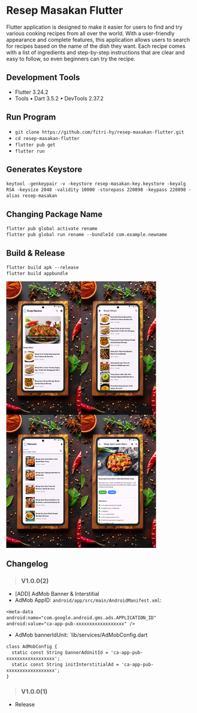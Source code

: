 # Resep Masakan Flutter

Flutter application is designed to make it easier for users to find and try various cooking recipes from all over the world. With a user-friendly appearance and complete features, this application allows users to search for recipes based on the name of the dish they want. Each recipe comes with a list of ingredients and step-by-step instructions that are clear and easy to follow, so even beginners can try the recipe.

## Development Tools

- Flutter 3.24.2
- Tools • Dart 3.5.2 • DevTools 2.37.2

## Run Program

- `git clone https://github.com/fitri-hy/resep-masakan-flutter.git`
- `cd resep-masakan-flutter`
- `flutter pub get`
- `flutter run`

## Generates Keystore

```
keytool -genkeypair -v -keystore resep-masakan-key.keystore -keyalg RSA -keysize 2048 -validity 10000 -storepass 220898 -keypass 220898 -alias resep-masakan
```

## Changing Package Name

```
flutter pub global activate rename
flutter pub global run rename --bundleId com.example.newname
```

## Build & Release

```
flutter build apk --release
flutter build appbundle
```

<div style="display: flex; flex-wrap: wrap;">
  <img src="./assets/production/a1.png" alt="ss1" width="200"/>
  <img src="./assets/production/a2.png" alt="ss2" width="200"/>
  <img src="./assets/production/a3.png" alt="ss3" width="200"/>
  <img src="./assets/production/a4.png" alt="ss4" width="200"/>
</div>

## Changelog

> ### V1.0.0(2)

- [ADD] AdMob Banner & Interstitial
- AdMob AppID: `android/app/src/main/AndroidManifest.xml`:

```
<meta-data
android:name="com.google.android.gms.ads.APPLICATION_ID"
android:value="ca-app-pub-xxxxxxxxxxxxxxxxxx" />
```
- AdMob bannerIdUnit: `lib/services/AdMobConfig.dart

```
class AdMobConfig {
  static const String bannerAdUnitId = 'ca-app-pub-xxxxxxxxxxxxxxxxxx';
  static const String initInterstitialAd = 'ca-app-pub-xxxxxxxxxxxxxxxxxx';
}
```


> ### V1.0.0(1)

- Release

